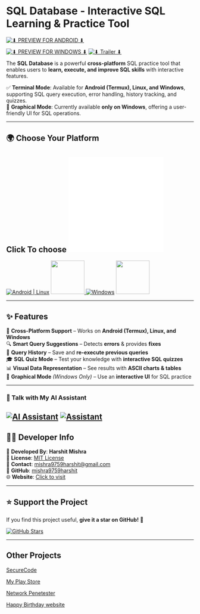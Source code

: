 

# **SQL Database - Interactive SQL Learning & Practice Tool**  
[![⬇ PREVIEW FOR ANDROID ⬇](https://img.shields.io/badge/%E2%AC%87%20PREVIEW%20FOR%20ANDROID-%2300C853?style=for-the-badge&logo=android&logoColor=white)](https://github.com/mishra9759harshit/sqldatabase/blob/main/termux.md)

[![⬇ PREVIEW FOR WINDOWS ⬇](https://img.shields.io/badge/%E2%AC%87%20PREVIEW%20FOR%20WINDOWS-%230078D6?style=for-the-badge&logo=windows&logoColor=white)](https://youtu.be/NJxkTJFRgvM)
[![⬇ Trailer ⬇](https://img.shields.io/badge/%E2%AC%87%20Trailer-%230078D6?style=for-the-badge&logo=Trailer&logoColor=white)](https://youtu.be/Vyy4iHCxRdE?feature=shared)




The **SQL Database** is a powerful **cross-platform** SQL practice tool that enables users to **learn, execute, and improve SQL skills** with interactive features.  

✅ **Terminal Mode**: Available for **Android (Termux), Linux, and Windows**, supporting SQL query execution, error handling, history tracking, and quizzes.  
🎨 **Graphical Mode**: Currently available **only on Windows**, offering a user-friendly UI for SQL operations.  

---

## **🌍 Choose Your Platform**  
## Click To choose ![arrow](https://github.com/mishra9759harshit/Photos/blob/main/arrow-5645_256.gif)

[![Android | Linux](https://img.shields.io/badge/Android%20%7C%20Linux-Terminal_Mode-black?style=for-the-badge&logo=android&logoColor=green)](https://github.com/mishra9759harshit/sqldatabase/blob/main/termux.md) 
<a href="https://github.com/mishra9759harshit/sqldatabase/blob/main/termux.md">
    <img src="https://github.com/user-attachments/assets/bd5a18ad-1c69-442d-9045-aee0af8e86a7" width="90" height="90">
</a>
 [![Windows](https://img.shields.io/badge/Windows-CLI/GUI-black?style=for-the-badge&logo=windows&logoColor=blue)](https://github.com/mishra9759harshit/sqldatabase/blob/main/instruction.md)
<a href="https://github.com/mishra9759harshit/sqldatabase/blob/main/instruction.md">
    <img src="https://github.com/user-attachments/assets/9a29e91c-080e-4a7b-bb5f-a83907933a5e" width="90" height="90">
</a>


---

## **✨ Features**  

🚀 **Cross-Platform Support** – Works on **Android (Termux), Linux, and Windows**  
🔍 **Smart Query Suggestions** – Detects **errors** & provides **fixes**  
📜 **Query History** – Save and **re-execute previous queries**  
🎓 **SQL Quiz Mode** – Test your knowledge with **interactive SQL quizzes**  
📊 **Visual Data Representation** – See results with **ASCII charts & tables**  
🎨 **Graphical Mode** *(Windows Only)* – Use an **interactive UI** for SQL practice  

---
### 🚀 Talk with My AI Assistant  

[![AI Assistant](https://img.shields.io/badge/🤖%20Chat%20with%20My%20assistant-0078D4?style=for-the-badge&logo=ai&logoColor=white)](https://t.me/Intelligent_Real_Time_Assist_bot)
<a href="https://t.me/Intelligent_Real_Time_Assist_bot">
    <img src="https://github.com/user-attachments/assets/e5c82e74-2777-4a71-865c-8e89800e5c6a" alt="Assistant" width="90" height="90">
</a>
---

## **👨‍💻 Developer Info**  

📌 **Developed By**: **Harshit Mishra**  
📜 **License**: [MIT License](https://github.com/mishra9759harshit/sqldatabase/blob/main/LICENSE.md)  
📧 **Contact**: mishra9759harshit@gmail.com  
🔗 **GitHub**: [mishra9759harshit](https://github.com/mishra9759harshit)  
🌐 **Website**: [Click to visit](https://mishraharshit.vercel.app)

---

## **⭐ Support the Project**  

If you find this project useful, **give it a star on GitHub!** 🌟  

[![GitHub Stars](https://img.shields.io/github/stars/mishra9759harshit/sqldatabase?style=for-the-badge&color=yellow)](https://github.com/mishra9759harshit/sqldatabase/stargazers)  

---
## **Other Projects** 
[SecureCode](https://securecoder.vercel.app)

[My Play Store](https://playstoreapp.vercel.app/)

[Network Penetester](https://github.com/mishra9759harshit/wifi-attack-tool)

[Happy Birthday website](https://github.com/mishra9759harshit/Happy_Birthday)